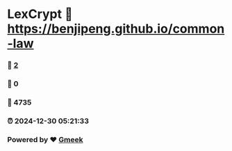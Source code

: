 # LexCrypt :link: https://benjipeng.github.io/common-law 
### :page_facing_up: [2](https://benjipeng.github.io/common-law/tag.html) 
### :speech_balloon: 0 
### :hibiscus: 4735 
### :alarm_clock: 2024-12-30 05:21:33 
### Powered by :heart: [Gmeek](https://github.com/Meekdai/Gmeek)

